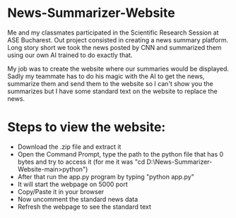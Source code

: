 # News-Summarizer-Website

Me and my classmates participated in the Scientific Research Session at ASE Bucharest.
Out project consisted in creating a news summary platform.
Long story short we took the news posted by CNN and summarized them using our own AI trained to do exactly that.

My job was to create the website where our summaries would be displayed.
Sadly my teammate has to do his magic with the AI to get the news, summarize them and send them to the website so I can't show you the summarizes but I have some standard text on the website to replace the news.

# Steps to view the website:
 - Download the .zip file and extract it
 - Open the Command Prompt, type the path to the python file that has 0 bytes and try to access it (for me it was "cd D:\News-Summarizer-Website-main>python")
 - After that run the app.py program by typing "python app.py"
 - It will start the webpage on 5000 port
 - Copy/Paste it in your browser
 - Now uncomment the standard news data
 - Refresh the webpage to see the standard text
